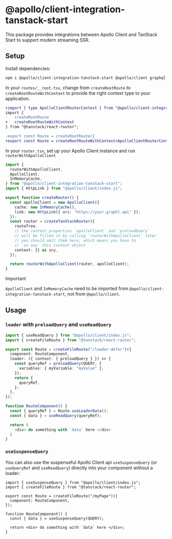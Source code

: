# @apollo/client-integration-tanstack-start

This package provides integrations between Apollo Client and TanStack Start to support modern streaming SSR.

## Setup

Install dependencies:

```sh
npm i @apollo/client-integration-tanstack-start @apollo/client graphql
```

In your `routes/__root.tsx`, change from `createRootRoute` to `createRootRouteWithContext` to provide the right context type to your application.

```diff
+import { type ApolloClientRouterContext } from "@apollo/client-integration-tanstack-start";
import {
-   createRootRoute
+   createRootRouteWithContext
} from "@tanstack/react-router";

-export const Route = createRootRoute({
+export const Route = createRootRouteWithContext<ApolloClientRouterContext>()({
```

In your `router.tsx`, set up your Apollo Client instance and run `routerWithApolloClient`

```ts
import {
  routerWithApolloClient,
  ApolloClient,
  InMemoryCache,
} from "@apollo/client-integration-tanstack-start";
import { HttpLink } from "@apollo/client/index.js";

export function createRouter() {
  const apolloClient = new ApolloClient({
    cache: new InMemoryCache(),
    link: new HttpLink({ uri: "https://your.graphl.api" }),
  });
  const router = createTanStackRouter({
    routeTree,
    // the context properties `apolloClient` and `preloadQuery`
    // will be filled in by calling `routerWithApolloClient` later
    // you should omit them here, which means you have to
    // `as any` this context object
    context: {} as any,
  });

  return routerWithApolloClient(router, apolloClient);
}
```

> [!IMPORTANT]  
> `ApolloClient` and `InMemoryCache` need to be imported from `@apollo/client-integration-tanstack-start`, not from `@apollo/client`.

## Usage

### `loader` with `preloadQuery` and `useReadQuery`

```ts
import { useReadQuery } from "@apollo/client/index.js";
import { createFileRoute } from "@tanstack/react-router";

export const Route = createFileRoute("/loader-defer")({
  component: RouteComponent,
  loader: ({ context: { preloadQuery } }) => {
    const queryRef = preloadQuery(QUERY, {
      variables: { myVariable: "myValue" },
    });
    return {
      queryRef,
    };
  },
});

function RouteComponent() {
  const { queryRef } = Route.useLoaderData();
  const { data } = useReadQuery(queryRef);

  return (
    <div> do something with `data` here </div>
  )
}
```

### `useSuspenseQuery`

You can also use the suspenseful Apollo Client api `useSuspenseQuery` (or `useQueryRef` and `useReadQuery`) directly into your component without a loader:

```tsx
import { useSuspenseQuery } from "@apollo/client/index.js";
import { createFileRoute } from "@tanstack/react-router";

export const Route = createFileRoute("/myPage")({
  component: RouteComponent,
});

function RouteComponent() {
  const { data } = useSuspenseQuery(QUERY);

  return <div> do something with `data` here </div>;
}
```
